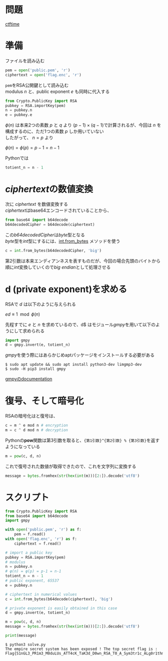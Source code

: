 <!-- TITLE: Rsa Worst Joke -->
<!-- SUBTITLE: A quick summary of Rsa Worst Joke -->

# 問題

[ctftime](https://ctftime.org/task/5620)

# 準備

ファイルを読み込む

```python
pem = open('public.pem', 'r')
ciphertext = open('flag.enc', 'r')
```

`pem`をRSA公開鍵として読み込む  
modulus $n$ と、public exponent $e$ も同時に代入する

```python
from Crypto.PublicKey import RSA
pubkey = RSA.importKey(pem)
n = pubkey.n
e = pubkey.e
```


$\phi(n)$ は本来2つの素数 $p$ と $q$ より $(p-1) \times (q-1)$で計算されるが、今回は $n$ を構成するのに、ただ1つの素数 $p$ しか用いていない  
したがって、 $n = p$ より

$\phi(n) = \phi(p) = p - 1 = n - 1$

Pythonでは

```python
totient_n = n - 1
```

# *ciphertext*の数値変換
次に *ciphertext* を数値変換する  
*ciphertext*はbase64エンコードされていることから、

```python
from base64 import b64decode
b64decodedCipher = b64decode(ciphertext)
```

この*b64decodedCipher*は*byte*型となる  
*byte*型を*int*型にするには、[int.from_bytes](https://docs.python.org/3/library/stdtypes.html#int.from_bytes) メソッドを使う

```python
c = int.from_bytes(b64decodedCipher, 'big')
```

第2引数は本来エンディアンネスを表すものだが、今回の場合先頭のバイトから順に*int*変換していくので*big endian*として処理させる

# d (private exponent)を求める

RSAで $d$ は以下のように与えられる

$ed \equiv 1 \mod \phi(n)$

先程すでに $e$ と $n$ を求めているので、d$ はモジュール*gmpy*を用いて以下のようにして求められる

```python 
import gmpy
d = gmpy.invert(e, totient_n)
```


*gmpy*を使う際にはあらかじめaptパッケージをインストールする必要がある

```shell
$ sudo apt update && sudo apt install python3-dev limgmp3-dev
$ sudo -H pip3 install gmpy
```

[gmpyのdocumentation](https://code.google.com/p/gmpy/source/browse/trunk/doc/gmpydoc.txt)


# 復号、そして暗号化

RSAの暗号化はと復号は、

```python
c = m ^ e mod n # encryption
m = c ^ d mod n # decryption
```

Pythonの**pow**関数は第3引数を取ると、`{第1引数}^{第2引数} % {第3引数}`を返すようになっている

```python
m = pow(c, d, n)
```

これで復号された数値が取得できたので、これを文字列に変換する

```python
message = bytes.fromhex(str(hex(int(m)))[2:]).decode('utf8')
```

# スクリプト

```python
from Crypto.PublicKey import RSA
from base64 import b64decode
import gmpy

with open('public.pem', 'r') as f:
    pem = f.read()
with open('flag.enc', 'r') as f:
    ciphertext = f.read()

# import a public key
pubkey = RSA.importKey(pem)
# modulus 
n = pubkey.n
# φ(n) = φ(p) = p-1 = n-1
totient_n = n - 1
# public exponent, 65537
e = pubkey.n

# ciphertext in numerical values
c = int.from_bytes(b64decode(ciphertext), 'big')

# private exponent is easily obtained in this case
d = gmpy.invert(e, totient_n)

m = pow(c, d, n)
message = bytes.fromhex(str(hex(int(m)))[2:]).decode('utf8')

print(message)
```

```shell
$ python3 solve.py
The empire secret system has been exposed ! The top secret flag is : Flag{S1nGL3_PR1m3_M0duLUs_ATT4cK_TaK3d_D0wn_RSA_T0_A_Sym3tr1c_ALg0r1thm}
```